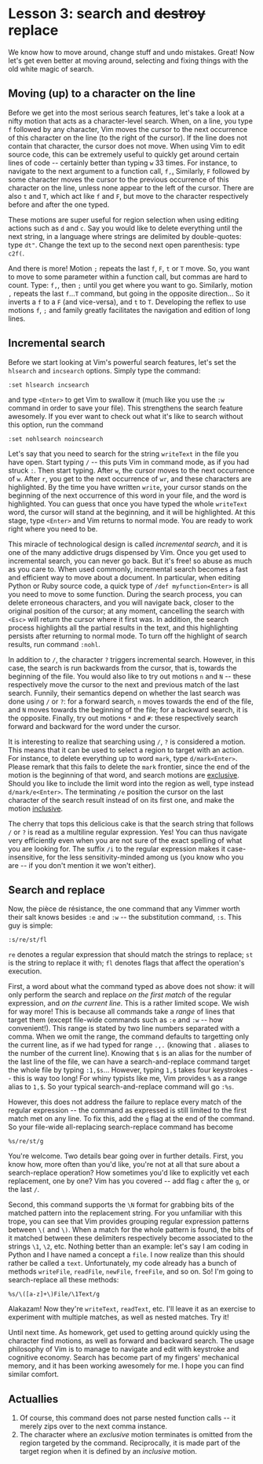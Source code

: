 # Lesson 3: search and ~~destroy~~ replace

We know how to move around, change stuff and undo mistakes. Great! Now let's get even better at moving around, selecting and fixing things with the old white magic of search.

## Moving (up) to a character on the line

Before we get into the most serious search features, let's take a look at a nifty motion that acts as a character-level search. When, on a line, you type `f` followed by any character, Vim moves the cursor to the next occurrence of this character on the line (to the right of the cursor). If the line does not contain that character, the cursor does not move. When using Vim to edit source code, this can be extremely useful to quickly get around certain lines of code -- certainly better than typing `w` 33 times. For instance, to navigate to the next argument to a function call, `f,`[.](#ofcourse) Similarly, `F` followed by some character moves the cursor to the previous occurrence of this character on the line, unless none appear to the left of the cursor. There are also `t` and `T`, which act like `f` and `F`, but move to the character respectively before and after the one typed.

These motions are super useful for region selection when using editing actions such as `d` and `c`. Say you would like to delete everything until the next string, in a language where strings are delimited by double-quotes: type `dt"`. Change the text up to the second next open parenthesis: type `c2f(`.

And there is more! Motion `;` repeats the last `f`, `F`, `t` or `T` move. So, you want to move to some parameter within a function call, but commas are hard to count. Type: `f,`, then `;` until you get where you want to go. Similarly, motion `,` repeats the last `f`...`T` command, but going in the opposite direction... So it inverts a `f` to a `F` (and vice-versa), and `t` to `T`. Developing the reflex to use motions `f`, `;` and family greatly facilitates the navigation and edition of long lines.

## Incremental search

Before we start looking at Vim's powerful search features, let's set the `hlsearch` and `incsearch` options. Simply type the command:

```
:set hlsearch incsearch
```

and type `<Enter>` to get Vim to swallow it (much like you use the `:w` command in order to save your file). This strengthens the search feature awesomely. If you ever want to check out what it's like to search without this option, run the command

```
:set nohlsearch noincsearch
```

Let's say that you need to search for the string `writeText` in the file you have open. Start typing `/` -- this puts Vim in command mode, as if you had struck `:`. Then start typing. After `w`, the cursor moves to the next occurrence of `w`. After `r`, you get to the next occurrence of `wr`, and these characters are highlighted. By the time you have written `write`, your cursor stands on the beginning of the next occurrence of this word in your file, and the word is highlighted. You can guess that once you have typed the whole `writeText` word, the cursor will stand at the beginning, and it will be highlighted. At this stage, type `<Enter>` and Vim returns to normal mode. You are ready to work right where you need to be.

This miracle of technological design is called *incremental search*, and it is one of the many addictive drugs dispensed by Vim. Once you get used to incremental search, you can never go back. But it's free! so abuse as much as you care to. When used commonly, incremental search becomes a fast and efficient way to move about a document. In particular, when editing Python or Ruby source code, a quick type of `/def myfunction<Enter>` is all you need to move to some function. During the search process, you can delete erroneous characters, and you will navigate back, closer to the original position of the cursor; at any moment, cancelling the search with `<Esc>` will return the cursor where it first was. In addition, the search process highlights all the partial results in the text, and this highlighting persists after returning to normal mode. To turn off the highlight of search results, run command `:nohl`.

In addition to `/`, the character `?` triggers incremental search. However, in this case, the search is run backwards from the cursor, that is, towards the beginning of the file. You would also like to try out motions `n` and `N` -- these respectively move the cursor to the next and previous match of the last search. Funnily, their semantics depend on whether the last search was done using `/` or `?`: for a forward search, `n` moves towards the end of the file, and `N` moves towards the beginning of the file; for a backward search, it is the opposite. Finally, try out motions `*` and `#`: these respectively search forward and backward for the word under the cursor.

It is interesting to realize that searching using `/`, `?` is considered a motion. This means that it can be used to select a region to target with an action. For instance, to delete everything up to word `mark`, type `d/mark<Enter>`. Please remark that this fails to delete the `mark` frontier, since the end of the motion is the beginning of that word, and search motions are [exclusive](#exclusive). Should you like to include the limit word into the region as well, type instead `d/mark/e<Enter>`. The terminating `/e` position the cursor on the last character of the search result instead of on its first one, and make the motion [inclusive](#exclusive).

The cherry that tops this delicious cake is that the search string that follows `/` or `?` is read as a multiline regular expression. Yes! You can thus navigate very efficiently even when you are not sure of the exact spelling of what you are looking for. The suffix `/i` to the regular expression makes it case-insensitive, for the less sensitivity-minded among us (you know who you are -- if you don't mention it we won't either).

## Search and replace

Now, the pièce de résistance, the one command that any Vimmer worth their salt knows besides `:e` and `:w` -- the substitution command, `:s`. This guy is simple:

```
:s/re/st/fl
```

`re` denotes a regular expression that should match the strings to replace; `st` is the string to replace it with; `fl` denotes flags that affect the operation's execution.

First, a word about what the command typed as above does not show: it will only perform the search and replace *on the first match* of the regular expression, and *on the current line*. This is a rather limited scope. We wish for way more! This is because all commands take a *range* of lines that target them (except file-wide commands such as `:e` and `:w` -- how convenient!). This range is stated by two line numbers separated with a comma. When we omit the range, the command defaults to targetting only the current line, as if we had typed for range `.,.` (knowing that `.` aliases to the number of the current line). Knowing that `$` is an alias for the number of the last line of the file, we can have a search-and-replace command target the whole file by typing `:1,$s`... However, typing `1,$` takes four keystrokes -- this is way too long! For whiny typists like me, Vim provides `%` as a range alias to `1,$`. So your typical search-and-replace command will go `:%s`.

However, this does not address the failure to replace every match of the regular expression -- the command as expressed is still limited to the first match met on any line. To fix this, add the `g` flag at the end of the command. So your file-wide all-replacing search-replace command has become

```
%s/re/st/g
```

You're welcome. Two details bear going over in further details. First, you know how, more often than you'd like, you're not at all that sure about a search-replace operation? How sometimes you'd like to explicitly vet each replacement, one by one? Vim has you covered -- add flag `c` after the `g`, or the last `/`.

Second, this command supports the `\N` format for grabbing bits of the matched pattern into the replacement string. For you unfamiliar with this trope, you can see that Vim provides grouping regular expression patterns between `\(` and `\)`. When a match for the whole pattern is found, the bits of it matched between these delimiters respectively become associated to the strings `\1`, `\2`, etc. Nothing better than an example: let's say I am coding in Python and I have named a concept a `file`. I now realize than this should rather be called a `text`. Unfortunately, my code already has a bunch of methods `writeFile`, `readFile`, `newFile`, `freeFile`, and so on. So! I'm going to search-replace all these methods:

```
%s/\([a-z]+\)File/\1Text/g
```

Alakazam! Now they're `writeText`, `readText`, etc. I'll leave it as an exercise to experiment with multiple matches, as well as nested matches. Try it!

Until next time. As homework, get used to getting around quickly using the character find motions, as well as forward and backward search. The usage philosophy of Vim is to manage to navigate and edit with keystroke and cognitive economy. Search has become part of my fingers' mechanical memory, and it has been working awesomely for me. I hope you can find similar comfort.

## Actuallies

1. <a name="ofcourse"></a>Of course, this command does not parse nested function calls -- it merely zips over to the next comma instance.
2. <a name="exclusive"></a>The character where an *exclusive* motion terminates is omitted from the region targeted by the command. Reciprocally, it is made part of the target region when it is defined by an *inclusive* motion.